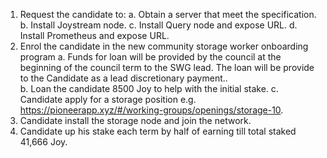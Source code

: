 1.	Request the candidate to:
  a.	Obtain a server that meet the specification. 
  b.	Install Joystream node.
  c.	Install Query node and expose URL.
  d.	Install Prometheus and expose URL. 
2.	Enrol the candidate in the new community storage worker onboarding program
  a.	Funds for loan will be provided by the council at the beginning of the council term to the SWG lead. The loan will be provide to the Candidate as a lead discretionary payment..  
  b.	Loan the candidate 8500 Joy to help with the initial stake. 
  c.	Candidate apply for a storage position e.g. https://pioneerapp.xyz/#/working-groups/openings/storage-10.
3.	Candidate install the storage node and join the network.
4.	Candidate up his stake each term by half of earning till total staked 41,666 Joy.

